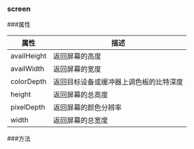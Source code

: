 ### screen

###属性

属性|描述
------|------
availHeight|返回屏幕的高度
availWidth|返回屏幕的宽度
colorDepth|返回目标设备或缓冲器上调色板的比特深度
height|返回屏幕的总高度
pixelDepth|返回屏幕的颜色分辨率
width|返回屏幕的总宽度

###方法

